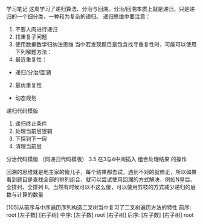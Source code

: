 学习笔记
这周学习了递归算法、分治与回溯。分治/回溯本质上就是递归，只是递归的一个细分类，一种较为复杂的递归。
递归思维中要注意：
1. 不要人肉进行递归
2. 找重复子问题
3. 使用数据数学归纳法思维
当中若发现题目是包含找寻重复性时，可能可以使用下列解题方法：
1. 最近重复性：
- 递归/分治/回溯
2. 最优重复性
- 动态规划

递归代码模版
1. 递归终止条件
2. 处理当前层逻辑
3. 下探到下一层
4. 清理当前层

分治代码模版
（同递归代码模版）
3.5 在3与4中间插入 组合处理结果 的操作

回溯的思维就是地主家的傻儿子，每个结果都去试，遇到不对的就修正，所以如果看到题目是查找全部的排列组合，就可以尝试使用回溯的方式解决，例如N皇后、全排列、全排列 II。当然有时候可以不这么傻，可以使用剪枝的方式减少递归的层数与计算的数量

[105]从前序与中序遍历序列构造二叉树当中复习了二叉树遍历方法的特性
前序: root [左子数] [右子树]
中序: [左子数] root [右子树]
后序: [左子数] [右子树] root

